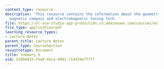 ```yaml
---
content_type: resource
description: 'This resource contains the information about the geometrical compass,
  magnetic compass and electromagnetic tuning fork. '
file: https://ol-ocw-studio-app-production.s3.amazonaws.com/courses/ec-050-recreate-experiments-from-history-inform-the-future-from-the-past-galileo-january-iap-2010/52094433fee8bbca9901714d29e7f7ff_MITEC_050IAP10_sum05.pdf
file_type: application/pdf
learning_resource_types:
- Lecture Notes
parent_title: Lecture Notes
parent_type: CourseSection
resourcetype: Document
title: Summary 5
uid: 52094433-fee8-bbca-9901-714d29e7f7ff
---
```

